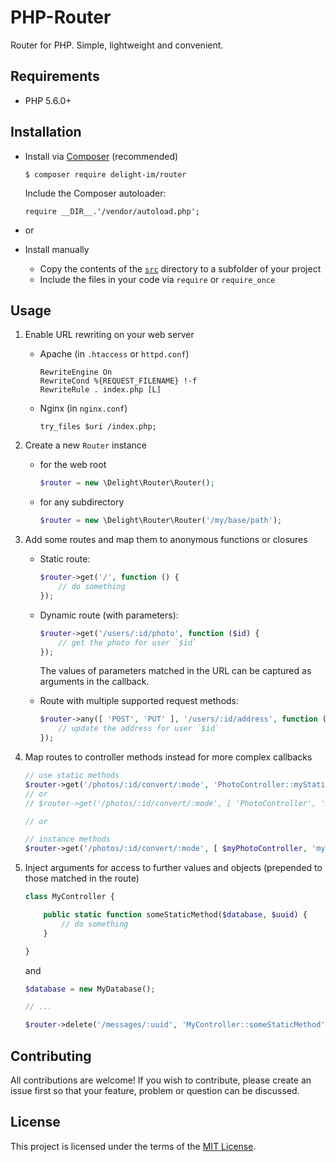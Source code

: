 # PHP-Router

Router for PHP. Simple, lightweight and convenient.

## Requirements

 * PHP 5.6.0+

## Installation

 * Install via [Composer](https://getcomposer.org/) (recommended)

   `$ composer require delight-im/router`

   Include the Composer autoloader:

   `require __DIR__.'/vendor/autoload.php';`

 * or

 * Install manually

   * Copy the contents of the [`src`](src) directory to a subfolder of your project
   * Include the files in your code via `require` or `require_once`

## Usage

 1. Enable URL rewriting on your web server

    * Apache (in `.htaccess` or `httpd.conf`)

      ```
      RewriteEngine On
      RewriteCond %{REQUEST_FILENAME} !-f
      RewriteRule . index.php [L]
      ```

    * Nginx (in `nginx.conf`)

      ```
      try_files $uri /index.php;
      ```

 1. Create a new `Router` instance

    * for the web root

      ```php
      $router = new \Delight\Router\Router();
      ```

    * for any subdirectory

      ```php
      $router = new \Delight\Router\Router('/my/base/path');
      ```

 1. Add some routes and map them to anonymous functions or closures

    * Static route:

      ```php
      $router->get('/', function () {
          // do something
      });
      ```

    * Dynamic route (with parameters):

      ```php
      $router->get('/users/:id/photo', function ($id) {
          // get the photo for user `$id`
      });
      ```

      The values of parameters matched in the URL can be captured as arguments in the callback.

    * Route with multiple supported request methods:

      ```php
      $router->any([ 'POST', 'PUT' ], '/users/:id/address', function ($id) {
          // update the address for user `$id`
      });
      ```

 1. Map routes to controller methods instead for more complex callbacks

    ```php
    // use static methods
    $router->get('/photos/:id/convert/:mode', 'PhotoController::myStaticMethod');
    // or
    // $router->get('/photos/:id/convert/:mode', [ 'PhotoController', 'myStaticMethod' ]);

    // or

    // instance methods
    $router->get('/photos/:id/convert/:mode', [ $myPhotoController, 'myInstanceMethod' ]);
    ```

 1. Inject arguments for access to further values and objects (prepended to those matched in the route)

    ```php
    class MyController {

        public static function someStaticMethod($database, $uuid) {
            // do something
        }

    }
    ```

    and

    ```php
    $database = new MyDatabase();

    // ...

    $router->delete('/messages/:uuid', 'MyController::someStaticMethod', [ $database ]);
    ```

## Contributing

All contributions are welcome! If you wish to contribute, please create an issue first so that your feature, problem or question can be discussed.

## License

This project is licensed under the terms of the [MIT License](https://opensource.org/licenses/MIT).
